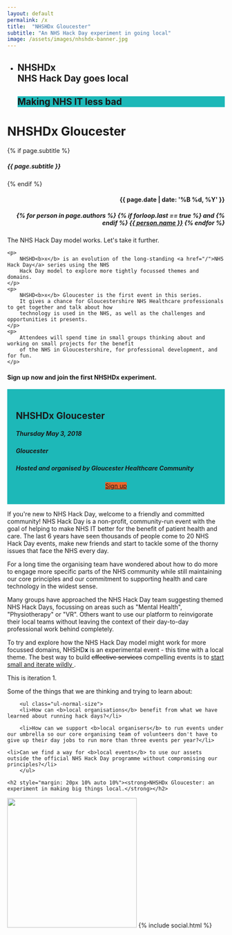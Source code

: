 ```yaml
---
layout: default
permalink: /x
title:  "NHSHDx Gloucester"
subtitle: "An NHS Hack Day experiment in going local"
image: /assets/images/nhshdx-banner.jpg
---
```

<section id="slider_wrapper" class="slider_wrapper full_page_photo">
  <div id="main_flexslider" class="flexslider">
    <ul class="slides">
      <li class="item" style="background-image: url(/assets/images/nhshdx-banner-445k.jpg)">
        <div class="container">
          <div class="carousel-caption">
            <h1>
              <strong>NHSHDx</strong>
              <br />
              NHS Hack Day goes local
              <br />
            </h1>
            <h1 id="lessbad" style="background: #1db8b8">
              Making NHS IT less bad
            </h1>
            <!-- Promoting <strong>good health</strong>, <strong>good practice</strong> and <strong>good science</strong> -->
          </div>
        </div>
      </li> <!-- no more sliders or Helen will get murderous -->
    </ul>
  </div>
</section>

<div class="hgroup centered">
	<div class="container">
		<h1>NHSHD<strong>x</strong> Gloucester</h1>
		{% if page.subtitle %}
			<h5>{{ page.subtitle }}</h5>
		{% endif %}
		<div class="pull-right" align="right">
			<h4>{{ page.date | date: '%B %d, %Y' }}</h4>
			<h5>
			{% for person in page.authors %}
				{% if forloop.last == true %}
					and
				{% endif %}
				<a href="{{ person.url }}" target="_blank">{{ person.name }}</a>
			{% endfor %}	
			</h5>
		</div>
	</div>
</div>

<div class="container">
	<p>The NHS Hack Day model works. Let's take it further.</p>

	<p>
		NHSHD<b>x</b> is an evolution of the long-standing <a href="/">NHS Hack Day</a> series using the NHS 
		Hack Day model to explore more tightly focussed themes and domains.
	</p>
	<p>
		NHSHD<b>x</b> Gloucester is the first event in this series. 
		It gives a chance for Gloucestershire NHS Healthcare professionals to get together and talk about how 
		technology is used in the NHS, as well as the challenges and opportunities it presents. 
	</p>	
	<p>
		Attendees will spend time in small groups thinking about and working on small projects for the benefit 
		of the NHS in Gloucestershire, for professional development, and for fun.
	</p>

<section class="call_to_action" id="signups">
<div class="container">
  <div class="row">
      <h4>Sign up now and join the first NHSHD<b>x</b> experiment.</h4>
      <div class="col-md-6 col-md-offset-3" style="background: #1db8b8; padding: 20px">
        <h2>NHSHDx Gloucester</h2>
        <h5>
          <i class="fa fa-calendar"></i> Thursday May 3, 2018
        </h5>
        <h5>
          <i class="fa fa-map-marker"></i>Gloucester
        </h5>
        <h5>
          <i class="fa fa-user"></i>Hosted and organised by Gloucester Healthcare Community
        </h5>
        <center>
          <p>
            <a class="btn btn-info btn-lg" style="background: #ec652b; margin-top: 40px" target="_blank" href="https://nhshdxgloucester.eventbrite.co.uk/">
              Sign up
            </a>
          </p>
        </center>
      </div>
  </div> <!-- row -->
</div>   <!-- container -->
</section>

<section class="nhshdx-exp">
	
  <p>
	If you're new to NHS Hack Day, welcome to a friendly and committed community!
	NHS Hack Day is a non-profit, community-run event with the goal of helping to make NHS IT better for 
	the benefit of patient health and care. The last 6 years have seen thousands of people come to 
	20 NHS Hack Day events, make new friends and start to tackle some of the thorny issues that
	face the NHS every day.
</p>

<p>
	For a long time the organising team have wondered about how to do more to engage more specific 
	parts of the NHS community while still maintaining our core principles and our commitment to 
	supporting health and care technology in the widest sense.
</p>

<p>
	Many groups have approached the NHS Hack Day team suggesting themed NHS Hack Days, focussing on areas 
	such as "Mental Health", "Physiotherapy" or "VR". Others want to use our platform to reinvigorate 
	their local teams without leaving the context of their day-to-day professional work behind completely.
</p>
<p>
	To try and explore how the NHS Hack Day model might work for more focussed domains,
	NHSHD<b>x</b> is an experimental event - this time with a local theme. The best way to build
	<span style="text-decoration: line-through;"> effective services</span> compelling events is to 
	<a href="https://web.archive.org/web/20140628221103/https://www.gov.uk/design-principles#fifth">
		start small and iterate wildly
	</a>. 
</p>
<p>
	This is iteration 1.
</p>

<p>Some of the things that we are thinking and trying to learn about:</p>

	

		<ul class="ul-normal-size">
		<li>How can <b>local organisations</b> benefit from what we have learned about running hack days?</li>

		<li>How can we support <b>local organisers</b> to run events under our umbrella so our core organising team of volunteers don't have to give up their day jobs to run more than three events per year?</li>

    <li>Can we find a way for <b>local events</b> to use our assets outside the official NHS Hack Day programme without compromising our principles?</li>
		</ul>

    <h2 style="margin: 20px 10% auto 10%"><strong>NHSHDx Gloucester: an experiment in making big things local.</strong></h2>
</section>

<div class="container center">
	<img src="/assets/images/nhshd/with-love.png" height="300px" />
    {% include social.html %}
</div>

</div>
